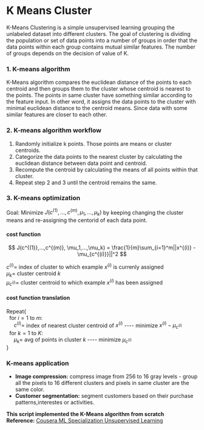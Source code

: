 # K Means Cluster
K-Means Clustering is a simple unsupervised learning grouping the unlabeled dataset into different clusters. The goal of clustering is dividing the population or set of data points into a number of groups in order that the data points within each group contains mutual similar features. The number of groups depends on the decision of value of K.

### 1. K-means algorithm
K-Means algorithm compares the euclidean distance of the points to each  centroid and then groups them to the cluster whose centroid is nearest to the points. The points in same cluster have something similar according to the feature input. In other word, it assigns the data points to the cluster with minimal euclidean distance to the centroid means. Since data with some similar features are closer to each other.

### 2. K-means algorithm workflow
1. Randomly initialize k points. Those points are means or cluster centroids.
2. Categorize the data points to the nearest cluster by calculating the euclidean distance between data point and centroid. 
3. Recompute the centroid by calculating the means of all points within that cluster.
4. Repeat step 2 and 3 until the centroid remains the same.

### 3. K-means optimization
Goal: Minimize $J(c^{(1)},...,c^{(m)}, \mu_1,...,\mu_k)$ by keeping changing the cluster means and re-assigning the centorid  of each data point.

#### cost function

$$
J(c^{(1)},...,c^{(m)}, \mu_1,...,\mu_k) = \frac{1}{m}\sum_{i=1}^m||x^{(i)} - \mu_{c^{(i)}}||^2
$$


$c^{(i)}=$ index of cluster to which example $x^{(i)}$ is currenly assigned <br>
$\mu_k=$ cluster centroid $k$ <br>
$\mu_{c^{(i)}}=$ cluster centroid to which example $x^{(i)}$ has been assigned

#### cost function translation
Repeat{<br>
&nbsp;&nbsp;for $i=1$ to $m:$ <br>
    &nbsp;&nbsp;&nbsp;&nbsp; $c^{(i)}=$ index of nearest cluster centroid of $x^{(i)}$ ---- minimize $x^{(i)}-\mu_{c^{(i)}}$<br>
    &nbsp;&nbsp;for $k=1$ to $K:$<br>
    &nbsp;&nbsp;&nbsp;&nbsp; $\mu_k=$ avg of points in cluster $k$ ---- minimize $\mu_{c^{(i)}}$ <br> 
}

### K-means application
- **Image compression:** compress image from 256 to 16 gray levels - group all the pixels to 16 different clusters and pixels in same cluster are the same color.
- **Customer segmentation:** segment customers based on their purchase patterns,interestes or activities.

**This script implemented the K-Means algorithm from scratch** </br>
**Reference:**
[Cousera ML Specialization Unsupervised Learning](https://www.coursera.org/learn/unsupervised-learning-recommenders-reinforcement-learning)

